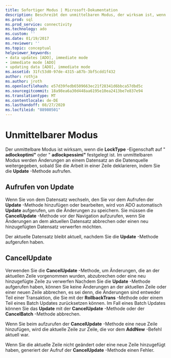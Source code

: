 ```yaml
---
title: Sofortiger Modus | Microsoft-Dokumentation
description: Beschreibt den unmittelbaren Modus, der wirksam ist, wenn die LockType-Eigenschaft auf adlockoptimierend oder adlockpessimifest gelegt ist.
ms.prod: sql
ms.prod_service: connectivity
ms.technology: ado
ms.custom: ''
ms.date: 01/19/2017
ms.reviewer: ''
ms.topic: conceptual
helpviewer_keywords:
- data updates [ADO], immediate mode
- immediate mode [ADO]
- updating data [ADO], immediate mode
ms.assetid: 31fc53d0-97de-4315-a87b-3bf5cdd1f432
author: rothja
ms.author: jroth
ms.openlocfilehash: e57d39fedb6509663ec21f28341d6bbca57dbd5c
ms.sourcegitcommit: 18a98ea6a30d448aa6195e10ea2413be7e837e94
ms.translationtype: MT
ms.contentlocale: de-DE
ms.lasthandoff: 08/27/2020
ms.locfileid: "88980501"
---
```

# <a name="immediate-mode"></a>Unmittelbarer Modus
Der unmittelbare Modus ist wirksam, wenn die **LockType** -Eigenschaft auf " **adlockoptimi"** oder " **adlockpessimi"** festgelegt ist. Im unmittelbaren Modus werden Änderungen an einem Datensatz an die Datenquelle weitergegeben, sobald Sie die Arbeit in einer Zeile deklarieren, indem Sie die **Update** -Methode aufrufen.  
  
## <a name="calling-update"></a>Aufrufen von Update  
 Wenn Sie von dem Datensatz wechseln, den Sie vor dem Aufrufen der **Update** -Methode hinzufügen oder bearbeiten, wird von ADO automatisch **Update** aufgerufen, um die Änderungen zu speichern. Sie müssen die **CancelUpdate** -Methode vor der Navigation aufzurufen, wenn Sie Änderungen an dem aktuellen Datensatz abbrechen oder einen neu hinzugefügten Datensatz verwerfen möchten.  
  
 Der aktuelle Datensatz bleibt aktuell, nachdem Sie die **Update** -Methode aufgerufen haben.  
  
## <a name="cancelupdate"></a>CancelUpdate  
 Verwenden Sie die **CancelUpdate** -Methode, um Änderungen, die an der aktuellen Zeile vorgenommen wurden, abzubrechen oder eine neu hinzugefügte Zeile zu verwerfen Nachdem Sie die **Update** -Methode aufgerufen haben, können Sie keine Änderungen an der aktuellen Zeile oder einer neuen Zeile abbrechen, es sei denn, die Änderungen sind entweder Teil einer Transaktion, die Sie mit der **RollbackTrans** -Methode oder einem Teil eines Batch Updates zurücksetzen können. Im Fall eines Batch Updates können Sie das **Update** mit der **CancelUpdate** -Methode oder der **CancelBatch** -Methode abbrechen.  
  
 Wenn Sie beim aufzurufen der **CancelUpdate** -Methode eine neue Zeile hinzufügen, wird die aktuelle Zeile zur Zeile, die vor dem **AddNew** -Befehl aktuell war.  
  
 Wenn Sie die aktuelle Zeile nicht geändert oder eine neue Zeile hinzugefügt haben, generiert der Aufruf der **CancelUpdate** -Methode einen Fehler.
